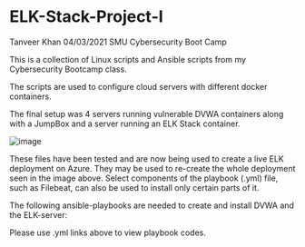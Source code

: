 # ELK-Stack-Project-I

Tanveer Khan 04/03/2021 SMU Cybersecurity Boot Camp

This is a collection of Linux scripts and Ansible scripts from my Cybersecurity Bootcamp class.

The scripts are used to configure cloud servers with different docker containers.

The final setup was 4 servers running vulnerable DVWA containers along with a JumpBox and a server running an ELK Stack container.

![image](https://user-images.githubusercontent.com/74847116/127726650-730e7627-7b1e-4340-b4b7-44b6b8a1a9ea.png)

These files have been tested and are now being used to create a live ELK deployment on Azure. They may be used to re-create the whole deployment seen in the image above. Select components of the playbook (.yml) file, such as Filebeat, can also be used to install only certain parts of it.

The following ansible-playbooks are needed to create and install DVWA and the ELK-server:

Please use .yml links above to view playbook codes.

